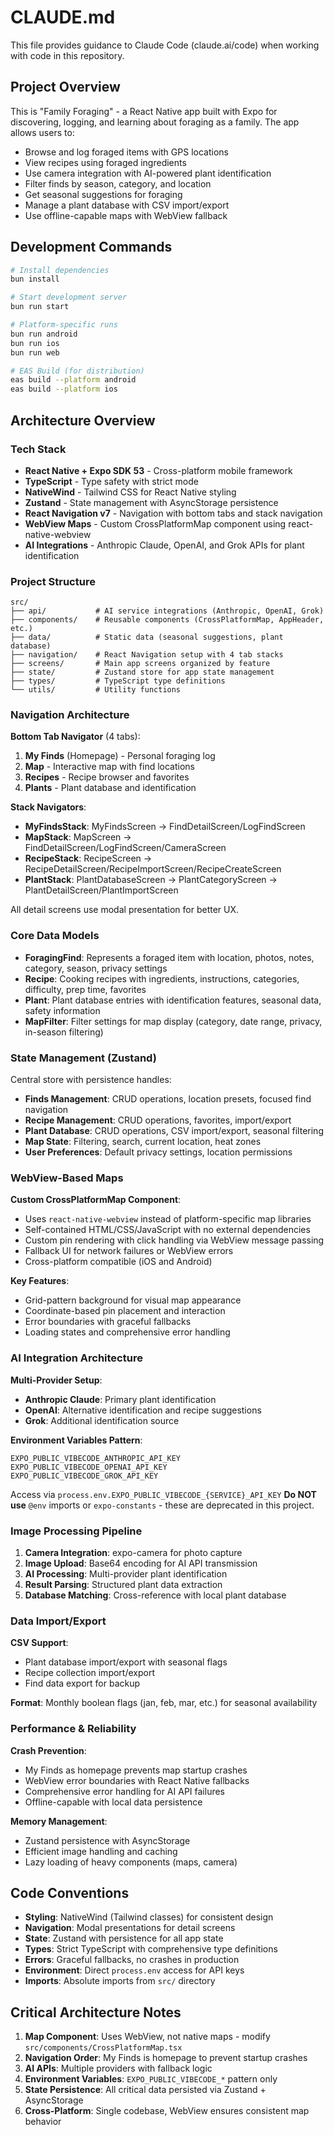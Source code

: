 # CLAUDE.md

This file provides guidance to Claude Code (claude.ai/code) when working with code in this repository.

## Project Overview

This is "Family Foraging" - a React Native app built with Expo for discovering, logging, and learning about foraging as a family. The app allows users to:
- Browse and log foraged items with GPS locations
- View recipes using foraged ingredients  
- Use camera integration with AI-powered plant identification
- Filter finds by season, category, and location
- Get seasonal suggestions for foraging
- Manage a plant database with CSV import/export
- Use offline-capable maps with WebView fallback

## Development Commands

```bash
# Install dependencies
bun install

# Start development server
bun run start

# Platform-specific runs
bun run android
bun run ios  
bun run web

# EAS Build (for distribution)
eas build --platform android
eas build --platform ios
```

## Architecture Overview

### Tech Stack
- **React Native + Expo SDK 53** - Cross-platform mobile framework
- **TypeScript** - Type safety with strict mode
- **NativeWind** - Tailwind CSS for React Native styling
- **Zustand** - State management with AsyncStorage persistence
- **React Navigation v7** - Navigation with bottom tabs and stack navigation
- **WebView Maps** - Custom CrossPlatformMap component using react-native-webview
- **AI Integrations** - Anthropic Claude, OpenAI, and Grok APIs for plant identification

### Project Structure
```
src/
├── api/           # AI service integrations (Anthropic, OpenAI, Grok)
├── components/    # Reusable components (CrossPlatformMap, AppHeader, etc.)
├── data/          # Static data (seasonal suggestions, plant database)
├── navigation/    # React Navigation setup with 4 tab stacks
├── screens/       # Main app screens organized by feature
├── state/         # Zustand store for app state management
├── types/         # TypeScript type definitions
└── utils/         # Utility functions
```

### Navigation Architecture

**Bottom Tab Navigator** (4 tabs):
1. **My Finds** (Homepage) - Personal foraging log
2. **Map** - Interactive map with find locations
3. **Recipes** - Recipe browser and favorites
4. **Plants** - Plant database and identification

**Stack Navigators**:
- **MyFindsStack**: MyFindsScreen → FindDetailScreen/LogFindScreen
- **MapStack**: MapScreen → FindDetailScreen/LogFindScreen/CameraScreen
- **RecipeStack**: RecipeScreen → RecipeDetailScreen/RecipeImportScreen/RecipeCreateScreen
- **PlantStack**: PlantDatabaseScreen → PlantCategoryScreen → PlantDetailScreen/PlantImportScreen

All detail screens use modal presentation for better UX.

### Core Data Models

- **ForagingFind**: Represents a foraged item with location, photos, notes, category, season, privacy settings
- **Recipe**: Cooking recipes with ingredients, instructions, categories, difficulty, prep time, favorites
- **Plant**: Plant database entries with identification features, seasonal data, safety information
- **MapFilter**: Filter settings for map display (category, date range, privacy, in-season filtering)

### State Management (Zustand)

Central store with persistence handles:
- **Finds Management**: CRUD operations, location presets, focused find navigation
- **Recipe Management**: CRUD operations, favorites, import/export
- **Plant Database**: CRUD operations, CSV import/export, seasonal filtering
- **Map State**: Filtering, search, current location, heat zones
- **User Preferences**: Default privacy settings, location permissions

### WebView-Based Maps

**Custom CrossPlatformMap Component**:
- Uses `react-native-webview` instead of platform-specific map libraries
- Self-contained HTML/CSS/JavaScript with no external dependencies
- Custom pin rendering with click handling via WebView message passing
- Fallback UI for network failures or WebView errors
- Cross-platform compatible (iOS and Android)

**Key Features**:
- Grid-pattern background for visual map appearance
- Coordinate-based pin placement and interaction
- Error boundaries with graceful fallbacks
- Loading states and comprehensive error handling

### AI Integration Architecture

**Multi-Provider Setup**:
- **Anthropic Claude**: Primary plant identification
- **OpenAI**: Alternative identification and recipe suggestions
- **Grok**: Additional identification source

**Environment Variables Pattern**:
```
EXPO_PUBLIC_VIBECODE_ANTHROPIC_API_KEY
EXPO_PUBLIC_VIBECODE_OPENAI_API_KEY
EXPO_PUBLIC_VIBECODE_GROK_API_KEY
```

Access via `process.env.EXPO_PUBLIC_VIBECODE_{SERVICE}_API_KEY`
**Do NOT use** `@env` imports or `expo-constants` - these are deprecated in this project.

### Image Processing Pipeline

1. **Camera Integration**: expo-camera for photo capture
2. **Image Upload**: Base64 encoding for AI API transmission
3. **AI Processing**: Multi-provider plant identification
4. **Result Parsing**: Structured plant data extraction
5. **Database Matching**: Cross-reference with local plant database

### Data Import/Export

**CSV Support**:
- Plant database import/export with seasonal flags
- Recipe collection import/export
- Find data export for backup

**Format**: Monthly boolean flags (jan, feb, mar, etc.) for seasonal availability

### Performance & Reliability

**Crash Prevention**:
- My Finds as homepage prevents map startup crashes
- WebView error boundaries with React Native fallbacks
- Comprehensive error handling for AI API failures
- Offline-capable with local data persistence

**Memory Management**:
- Zustand persistence with AsyncStorage
- Efficient image handling and caching
- Lazy loading of heavy components (maps, camera)

## Code Conventions

- **Styling**: NativeWind (Tailwind classes) for consistent design
- **Navigation**: Modal presentations for detail screens
- **State**: Zustand with persistence for all app state
- **Types**: Strict TypeScript with comprehensive type definitions
- **Errors**: Graceful fallbacks, no crashes in production
- **Environment**: Direct `process.env` access for API keys
- **Imports**: Absolute imports from `src/` directory

## Critical Architecture Notes

1. **Map Component**: Uses WebView, not native maps - modify `src/components/CrossPlatformMap.tsx`
2. **Navigation Order**: My Finds is homepage to prevent startup crashes
3. **AI APIs**: Multiple providers with fallback logic
4. **Environment Variables**: `EXPO_PUBLIC_VIBECODE_*` pattern only
5. **State Persistence**: All critical data persisted via Zustand + AsyncStorage
6. **Cross-Platform**: Single codebase, WebView ensures consistent map behavior